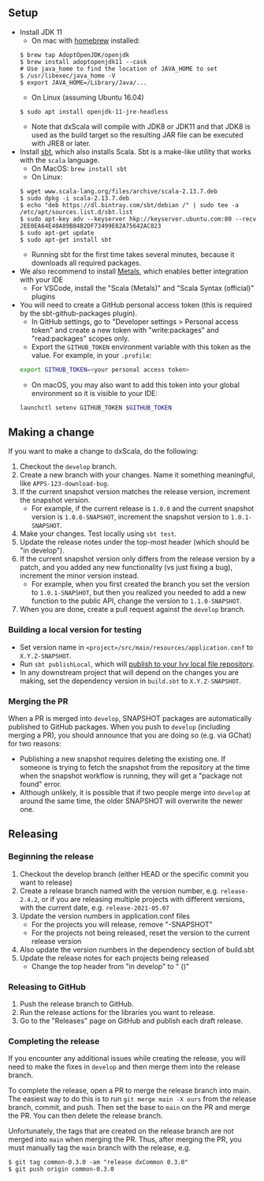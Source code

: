 ## Setup

* Install JDK 11
   * On mac with [homebrew](https://brew.sh/) installed:
    ```
    $ brew tap AdoptOpenJDK/openjdk
    $ brew install adoptopenjdk11 --cask
    # Use java_home to find the location of JAVA_HOME to set
    $ /usr/libexec/java_home -V
    $ export JAVA_HOME=/Library/Java/...
    ```
   * On Linux (assuming Ubuntu 16.04)
    ```
    $ sudo apt install openjdk-11-jre-headless
    ```
   * Note that dxScala will compile with JDK8 or JDK11 and that JDK8 is used as the build target so the resulting JAR file can be executed with JRE8 or later.
* Install [sbt](https://www.scala-sbt.org/), which also installs Scala. Sbt is a make-like utility that works with the ```scala``` language.
   * On MacOS: `brew install sbt`
   * On Linux:
    ```
    $ wget www.scala-lang.org/files/archive/scala-2.13.7.deb
    $ sudo dpkg -i scala-2.13.7.deb
    $ echo "deb https://dl.bintray.com/sbt/debian /" | sudo tee -a /etc/apt/sources.list.d/sbt.list
    $ sudo apt-key adv --keyserver hkp://keyserver.ubuntu.com:80 --recv 2EE0EA64E40A89B84B2DF73499E82A75642AC823
    $ sudo apt-get update
    $ sudo apt-get install sbt
    ```
   * Running sbt for the first time takes several minutes, because it downloads all required packages.
* We also recommend to install [Metals](https://scalameta.org/metals/), which enables better integration with your IDE
   * For VSCode, install the "Scala (Metals)" and "Scala Syntax (official)" plugins
* You will need to create a GitHub personal access token (this is required by the sbt-github-packages plugin).
   * In GitHub settings, go to "Developer settings > Personal access token" and create a new token with "write:packages" and "read:packages" scopes only.
   * Export the `GITHUB_TOKEN` environment variable with this token as the value. For example, in your `.profile`:
    ```bash
    export GITHUB_TOKEN=<your personal access token>
    ```
   * On macOS, you may also want to add this token into your global environment so it is visible to your IDE:
    ```bash
    launchctl setenv GITHUB_TOKEN $GITHUB_TOKEN
    ```

## Making a change

If you want to make a change to dxScala, do the following:

1. Checkout the `develop` branch.
2. Create a new branch with your changes. Name it something meaningful, like `APPS-123-download-bug`.
3. If the current snapshot version matches the release version, increment the snapshot version.
   - For example, if the current release is `1.0.0` and the current snapshot version is `1.0.0-SNAPSHOT`, increment the snapshot version to `1.0.1-SNAPSHOT`.
4. Make your changes. Test locally using `sbt test`.
5. Update the release notes under the top-most header (which should be "in develop").
6. If the current snapshot version only differs from the release version by a patch, and you added any new functionality (vs just fixing a bug), increment the minor version instead.
   - For example, when you first created the branch you set the version to `1.0.1-SNAPSHOT`, but then you realized you needed to add a new function to the public API, change the version to `1.1.0-SNAPSHOT`. 
7. When you are done, create a pull request against the `develop` branch.

### Building a local version for testing

- Set version name in `<project>/src/main/resources/application.conf` to `X.Y.Z-SNAPSHOT`.
- Run `sbt publishLocal`, which will [publish to your Ivy local file repository](https://www.scala-sbt.org/1.x/docs/Publishing.html).
- In any downstream project that will depend on the changes you are making, set the dependency version in `build.sbt` to `X.Y.Z-SNAPSHOT`.

### Merging the PR

When a PR is merged into `develop`, SNAPSHOT packages are automatically published to GitHub packages. When you push to `develop` (including merging a PR), you should announce that you are doing so (e.g. via GChat) for two reasons:

* Publishing a new snapshot requires deleting the existing one. If someone is trying to fetch the snapshot from the repository at the time when the snapshot workflow is running, they will get a "package not found" error.
* Although unlikely, it is possible that if two people merge into `develop` at around the same time, the older SNAPSHOT will overwrite the newer one.

## Releasing

### Beginning the release

1. Checkout the develop branch (either HEAD or the specific commit you want to release)
2. Create a release branch named with the version number, e.g. `release-2.4.2`, or if you are releasing multiple projects with different versions, with the current date, e.g. `release-2021-05.07`
3. Update the version numbers in application.conf files
   - For the projects you will release, remove "-SNAPSHOT"
   - For the projects not being released, reset the version to the current release version
4. Also update the version numbers in the dependency section of build.sbt
5. Update the release notes for each projects being released
   - Change the top header from "in develop" to "<version> (<date>)"

### Releasing to GitHub

1. Push the release branch to GitHub.
2. Run the release actions for the libraries you want to release.
3. Go to the "Releases" page on GitHub and publish each draft release.

### Completing the release

If you encounter any additional issues while creating the release, you will need to make the fixes in `develop` and then merge them into the release branch.

To complete the release, open a PR to merge the release branch into main. The easiest way to do this is to run `git merge main -X ours` from the release branch, commit, and push. Then set the base to `main` on the PR and merge the PR. You can then delete the release branch.

Unfortunately, the tags that are created on the release branch are not merged into `main` when merging the PR. Thus, after merging the PR, you must manually tag the `main` branch with the release, e.g.

```
$ git tag common-0.3.0 -am "release dxCommon 0.3.0"
$ git push origin common-0.3.0
```